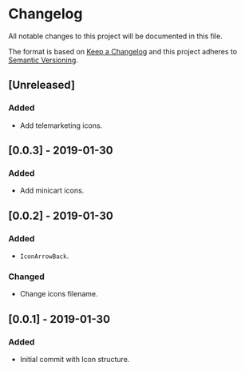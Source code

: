 # Changelog

All notable changes to this project will be documented in this file.

The format is based on [Keep a Changelog](http://keepachangelog.com/en/1.0.0/)
and this project adheres to [Semantic Versioning](http://semver.org/spec/v2.0.0.html).

## [Unreleased]
### Added
- Add telemarketing icons.

## [0.0.3] - 2019-01-30
### Added
- Add minicart icons.

## [0.0.2] - 2019-01-30
### Added
- `IconArrowBack`.

### Changed
- Change icons filename.

## [0.0.1] - 2019-01-30
### Added
- Initial commit with Icon structure.
